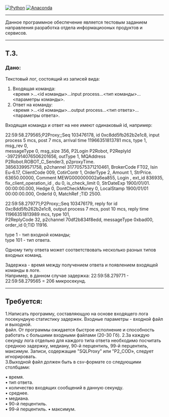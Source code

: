 [![Python](https://img.shields.io/badge/python-3.6.5-blue.svg)](https://www.python.org/)
[![Anaconda](https://img.shields.io/badge/Anaconda-3.0-green.svg)](https://www.anaconda.com/distribution/)
____________
Данное программное обеспечение является тестовым заданием направления разработка отдела информациооных продуктов и сервисов.
_____________
## Т.З.  
### Дано:  
Текстовый лог, состоящий из записей вида:  
1) Входящая команда:   
<время >...<id команды>...input process...<тип команды>...<параметры команды>.  
2) Ответ на команду:   
<время >...<id команды>...output process...<тип ответа>...<параметры ответа>.  
  
Входящая команда и ответ на нее имеют одинаковый id, например:   
   
22:59:58.279565;P2Proxy;;Seq 103476178, id 0xc8dd5fb262b2e1c8, input process 5 mcs, post 7 mcs, arrival time 11966351813781 mcs, type 1, msg_rev 0,  
messageType 0, msg_size 356, P2Login P2Robot, P2ReplyId -3972914076506201656, outType 1, MQAddress P2Robot.ROBOT_C_Sender3, p2proxyTime.  
38563399571758, p2channel 31770575371210461, BrokerCode FT02, Isin Eu-6.17, ClientCode 009, CotirContr 1, OrderType 2, Amount 1, StrPrice.  
63650.00000, Comment MEWG000000002a6ea855, Login , ext_id 836935, fix_client_operation_id , du 0, is_check_limit 0, StrDateExp 1900/01/01.  
00:00:00.000, Hedge 0, DontCheckMoney 0, LocalStamp 1900/01/01 00:00:00.000, OrderId 0, MatchRef ;TID 2500.  

22:59:58.279771;P2Proxy;;Seq 103476179, reply for id 0xc8dd5fb262b2e1c8, output process 7 mcs, post 10 mcs, reply time 11966351813989 mcs, type 101,   
P2ReplyCode 32, p2channel 70df2b834f8edd, messageType 0xbad00, order_id 0;TID 11916.   

type 1 - тип входной команды;   
type 101 - тип ответа.   

Одному типу ответа может соответствовать несколько разных типов входных команд.  

Задержка - время между получением ответа и появлением входящей команды в логе.  
Например, в данном случае задержка: 22:59:58.279771 - 22:59:58.279565 = 206 микросекунд.  
________
## Требуется:
1.Написать программу, составляющую на основе входящего лога посекундную статистику задержек. Входные параметры - входной файл и выходной.  
файл. От программы ожидается быстрое исполнение и способность работать с большими входными файлами (20-30 Гб).
2.За каждую секунду лога отдельно для каждого типа ответа необходимо посчитать среднюю задержку, медиану, 90-й перцентиль, 99-й перцентиль,
максимум. Записи, содержащие "SQLProxy" или "P2_COD», следует игнорировать.   
3.Выходной файл должен быть в csv-формате со следующими столбцами:   

• время.  
• тип ответа.  
• количество входящих сообщений в данную секунду.  
• среднее.  
• медиана.  
• 90-й перцентиль.  
• 99-й перцентиль. 
• максимум.   
 
